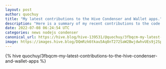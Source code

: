 ```yaml
---
layout: post
author: quochuy
title: "My latest contributions to the Hive Condenser and Wallet apps."
description: "Here is a summary of my recent contributions to the code that runs this blog."
date: 2022-07-08 06:24:54 UTC
categories: news nodejs condenser
canonical_url: https://hive.blog/hive-139531/@quochuy/3fbqcm-my-latest-contributions-to-the-hive-condenser-and-wallet-apps
image: https://images.hive.blog/DQmRzk6tkau5Aq8nT272SaW2BwjdwhvUEs9j2SpunPMoAZL/Screen%20Shot%202022-07-08%20at%202.24.55%20pm.jpg
---
```

{% hive quochuy/3fbqcm-my-latest-contributions-to-the-hive-condenser-and-wallet-apps %}
